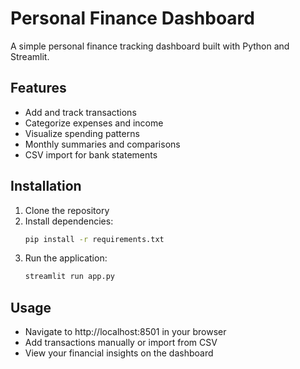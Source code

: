 # Personal Finance Dashboard

A simple personal finance tracking dashboard built with Python and Streamlit.

## Features

- Add and track transactions
- Categorize expenses and income
- Visualize spending patterns
- Monthly summaries and comparisons
- CSV import for bank statements

## Installation

1. Clone the repository
2. Install dependencies:
   ```bash
   pip install -r requirements.txt
   ```
3. Run the application:
   ```bash
   streamlit run app.py
   ```

## Usage

- Navigate to http://localhost:8501 in your browser
- Add transactions manually or import from CSV
- View your financial insights on the dashboard
